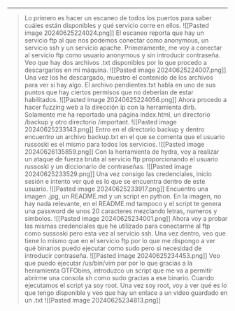 
---
>Lo primero es hacer un escaneo de todos los puertos para saber cuáles están disponibles y qué servicio corre en ellos.
![[Pasted image 20240625224024.png]]
>El escaneo reporta que hay un servicio ftp al que nos podemos conectar como anonymous, un servicio ssh y un servicio apache.
>Primeramente, me voy a conectar al servicio ftp como usuario anonymous y sin introducir contraseña.
>Veo que hay dos archivos .txt disponibles por lo que procedo a descargarlos en mi máquina.
![[Pasted image 20240625224007.png]]
>Una vez los he descargado, muestro el contenido de los archivos para ver si hay algo.
>El archivo pendientes.txt habla en uno de sus puntos que hay ciertos permisos que no deberían de estar habilitados.
![[Pasted image 20240625224056.png]]
>Ahora procedo a hacer fuzzing web a la dirección ip con la herramienta dirb.
>Solamente me ha reportado una página index.html, un directorio /backup y otro directorio /important.
![[Pasted image 20240625233143.png]]
>Entro en el directorio backup y dentro encuentro un archivo backup.txt en el que se comenta que el usuario russoski es el mismo para todos los servicios.
![[Pasted image 20240626135859.png]]
>Con la herramienta de hydra, voy a realizar un ataque de fuerza bruta al servicio ftp proporcionando el usuario russoski y un diccionario de contraseñas.
![[Pasted image 20240625233529.png]]
>Una vez consigo las credenciales, inicio sesión e intento ver qué es lo que se encuentra dentro de este usuario.
![[Pasted image 20240625233917.png]]
>Encuentro una imagen .jpg, un README.md y un script en python.
>En la imagen, no hay nada relevante, en el README.md tampoco y el script te genera una password de unos 20 caracteres mezclando letras, numeros y símbolos.
![[Pasted image 20240625234001.png]]
>Ahora voy a probar las mismas credenciales que he utilizado para conectarme al ftp como sussoski pero esta vez al servicio ssh.
>Una vez dentro, veo que tiene lo mismo que en el servicio ftp por lo que me dispongo a ver qué binarios puedo ejecutar como sudo pero si necesidad de introducir contraseña.
![[Pasted image 20240625234453.png]]
>Veo que puedo ejecutar /us/bin/vim por por lo que gracias a la herramienta GTFObins, introduzco un script que me va a permitir abrirme una consola sh como sudo gracias a ese binario.
>Cuando ejecutamos el script ya soy root.
>Una vez soy root, voy a ver qué es lo que tengo disponible y veo que hay un enlace a un video guardado en un .txt
![[Pasted image 20240625234813.png]]
